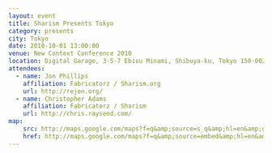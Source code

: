 ```yaml
---
layout: event
title: Sharism Presents Tokyo
category: presents
city: Tokyo
date: 2010-10-01 13:00:00
venue: New Context Conference 2010
location: Digital Garage, 3-5-7 Ebisu Minami, Shibuya-ku, Tokyo 150-0022, Japan
attendees:
  - name: Jon Phillips
    affiliation: Fabricatorz / Sharism.org
    url: http://rejon.org/
  - name: Christopher Adams
    affiliation: Fabricatorz / Sharism
    url: http://chris.raysend.com/
map:
    src: http://maps.google.com/maps?f=q&amp;source=s_q&amp;hl=en&amp;geocode=&amp;q=3-5-7+Ebisu+Minami,+Shibuya-ku,+Tokyo+150-0022,+Japan&amp;aq=&amp;sll=35.64646,139.703801&amp;sspn=0.003928,0.003106&amp;vpsrc=6&amp;ie=UTF8&amp;ll=35.64646,139.703801&amp;spn=0.003928,0.003106&amp;t=m&amp;output=embed
    href: http://maps.google.com/maps?f=q&amp;source=embed&amp;hl=en&amp;geocode=&amp;q=3-5-7+Ebisu+Minami,+Shibuya-ku,+Tokyo+150-0022,+Japan&amp;aq=&amp;sll=35.64646,139.703801&amp;sspn=0.003928,0.003106&amp;vpsrc=6&amp;ie=UTF8&amp;ll=35.64646,139.703801&amp;spn=0.003928,0.003106&amp;t=m
---
```

